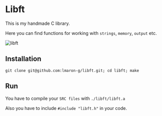 # Libft

This is my handmade C library.

Here you can find functions for working with `strings`, `memory`, `output` etc.

![libft](https://user-images.githubusercontent.com/45558274/61978023-baaa8b80-aff8-11e9-8b47-8f4f688d1b33.png)

## Installation

```
git clone git@github.com:lmaron-g/libft.git; cd libft; make
```

## Run

You have to compile your `SRC files` with `./libft/libft.a`

Also you have to include `#include "libft.h"` in your code.